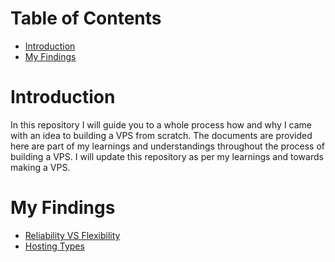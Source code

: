 # Table of Contents
- [Introduction](#introduction)
- [My Findings](#my-findings)

# Introduction
In this repository I will guide you to a whole process how and why I came with an idea to building a VPS from scratch. The documents are provided here are part of my learnings and understandings throughout the process of building a VPS. I will update this repository as per my learnings and towards making a VPS.
# My Findings
- [Reliability VS Flexibility](./Docs/Security_Reliability_Flexibility.md)
- [Hosting Types](./Docs/Hosting_Types.md)
